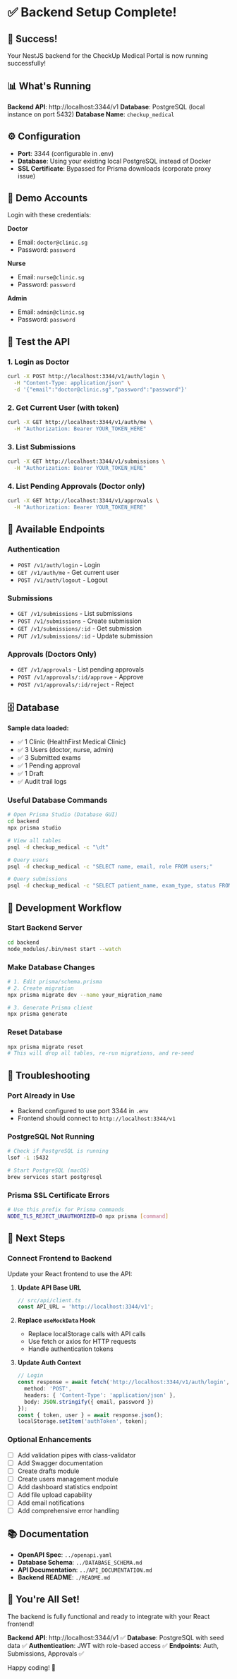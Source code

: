 # ✅ Backend Setup Complete!

## 🎉 Success!

Your NestJS backend for the CheckUp Medical Portal is now running successfully!

## 📊 What's Running

**Backend API**: http://localhost:3344/v1
**Database**: PostgreSQL (local instance on port 5432)
**Database Name**: `checkup_medical`

## ⚙️ Configuration

- **Port**: 3344 (configurable in .env)
- **Database**: Using your existing local PostgreSQL instead of Docker
- **SSL Certificate**: Bypassed for Prisma downloads (corporate proxy issue)

## 🔐 Demo Accounts

Login with these credentials:

**Doctor**
- Email: `doctor@clinic.sg`
- Password: `password`

**Nurse**
- Email: `nurse@clinic.sg`
- Password: `password`

**Admin**
- Email: `admin@clinic.sg`
- Password: `password`

## 🧪 Test the API

### 1. Login as Doctor
```bash
curl -X POST http://localhost:3344/v1/auth/login \
  -H "Content-Type: application/json" \
  -d '{"email":"doctor@clinic.sg","password":"password"}'
```

### 2. Get Current User (with token)
```bash
curl -X GET http://localhost:3344/v1/auth/me \
  -H "Authorization: Bearer YOUR_TOKEN_HERE"
```

### 3. List Submissions
```bash
curl -X GET http://localhost:3344/v1/submissions \
  -H "Authorization: Bearer YOUR_TOKEN_HERE"
```

### 4. List Pending Approvals (Doctor only)
```bash
curl -X GET http://localhost:3344/v1/approvals \
  -H "Authorization: Bearer YOUR_TOKEN_HERE"
```

## 📡 Available Endpoints

### Authentication
- `POST /v1/auth/login` - Login
- `GET /v1/auth/me` - Get current user
- `POST /v1/auth/logout` - Logout

### Submissions
- `GET /v1/submissions` - List submissions
- `POST /v1/submissions` - Create submission
- `GET /v1/submissions/:id` - Get submission
- `PUT /v1/submissions/:id` - Update submission

### Approvals (Doctors Only)
- `GET /v1/approvals` - List pending approvals
- `POST /v1/approvals/:id/approve` - Approve
- `POST /v1/approvals/:id/reject` - Reject

## 🗄️ Database

**Sample data loaded:**
- ✅ 1 Clinic (HealthFirst Medical Clinic)
- ✅ 3 Users (doctor, nurse, admin)
- ✅ 3 Submitted exams
- ✅ 1 Pending approval
- ✅ 1 Draft
- ✅ Audit trail logs

### Useful Database Commands

```bash
# Open Prisma Studio (Database GUI)
cd backend
npx prisma studio

# View all tables
psql -d checkup_medical -c "\dt"

# Query users
psql -d checkup_medical -c "SELECT name, email, role FROM users;"

# Query submissions
psql -d checkup_medical -c "SELECT patient_name, exam_type, status FROM medical_submissions;"
```

## 🚀 Development Workflow

### Start Backend Server
```bash
cd backend
node_modules/.bin/nest start --watch
```

### Make Database Changes
```bash
# 1. Edit prisma/schema.prisma
# 2. Create migration
npx prisma migrate dev --name your_migration_name

# 3. Generate Prisma client
npx prisma generate
```

### Reset Database
```bash
npx prisma migrate reset
# This will drop all tables, re-run migrations, and re-seed
```

## 🔧 Troubleshooting

### Port Already in Use
- Backend configured to use port 3344 in `.env`
- Frontend should connect to `http://localhost:3344/v1`

### PostgreSQL Not Running
```bash
# Check if PostgreSQL is running
lsof -i :5432

# Start PostgreSQL (macOS)
brew services start postgresql
```

### Prisma SSL Certificate Errors
```bash
# Use this prefix for Prisma commands
NODE_TLS_REJECT_UNAUTHORIZED=0 npx prisma [command]
```

## 📝 Next Steps

### Connect Frontend to Backend

Update your React frontend to use the API:

1. **Update API Base URL**
   ```typescript
   // src/api/client.ts
   const API_URL = 'http://localhost:3344/v1';
   ```

2. **Replace `useMockData` Hook**
   - Replace localStorage calls with API calls
   - Use fetch or axios for HTTP requests
   - Handle authentication tokens

3. **Update Auth Context**
   ```typescript
   // Login
   const response = await fetch('http://localhost:3344/v1/auth/login', {
     method: 'POST',
     headers: { 'Content-Type': 'application/json' },
     body: JSON.stringify({ email, password })
   });
   const { token, user } = await response.json();
   localStorage.setItem('authToken', token);
   ```

### Optional Enhancements

- [ ] Add validation pipes with class-validator
- [ ] Add Swagger documentation
- [ ] Create drafts module
- [ ] Create users management module
- [ ] Add dashboard statistics endpoint
- [ ] Add file upload capability
- [ ] Add email notifications
- [ ] Add comprehensive error handling

## 📚 Documentation

- **OpenAPI Spec**: `../openapi.yaml`
- **Database Schema**: `../DATABASE_SCHEMA.md`
- **API Documentation**: `../API_DOCUMENTATION.md`
- **Backend README**: `./README.md`

## 🎊 You're All Set!

The backend is fully functional and ready to integrate with your React frontend!

**Backend API**: http://localhost:3344/v1 ✅
**Database**: PostgreSQL with seed data ✅
**Authentication**: JWT with role-based access ✅
**Endpoints**: Auth, Submissions, Approvals ✅

Happy coding! 🚀
